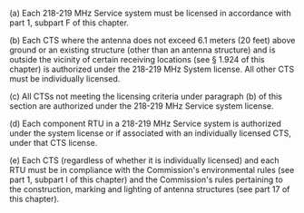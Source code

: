 (a) Each 218-219 MHz Service system must be licensed in accordance with part 1, subpart F of this chapter.

(b) Each CTS where the antenna does not exceed 6.1 meters (20 feet) above ground or an existing structure (other than an antenna structure) and is outside the vicinity of certain receiving locations (see § 1.924 of this chapter) is authorized under the 218-219 MHz System license. All other CTS must be individually licensed.

(c) All CTSs not meeting the licensing criteria under paragraph (b) of this section are authorized under the 218-219 MHz Service system license.

(d) Each component RTU in a 218-219 MHz Service system is authorized under the system license or if associated with an individually licensed CTS, under that CTS license.

(e) Each CTS (regardless of whether it is individually licensed) and each RTU must be in compliance with the Commission's environmental rules (see part 1, subpart I of this chapter) and the Commission's rules pertaining to the construction, marking and lighting of antenna structures (see part 17 of this chapter).

